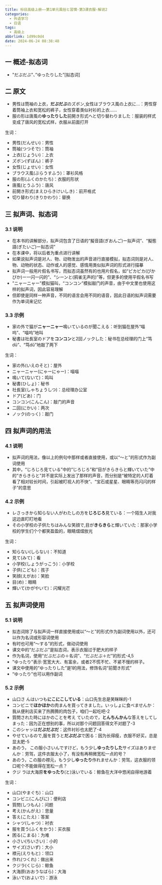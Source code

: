 ```yaml
---
title: 标日高级上册——第1单元風俗と習慣-第3课衣服-解说2
categories:
  - 外语学习
  - 日语
tags:
  - 高级上
abbrlink: 1d99c0d4
date: 2024-06-24 08:38:48
---
```

## 一 概述-拟态词

* "だぶだぶ"、”ゆったりした”[拟态词]

<!--more-->

## 二  原文

* 男性は筒袖の上衣，**だぶだぶ**のズボン,女性はブラウス風の上衣に...：男性穿着筒袖上衣和宽松的裤子，女性穿着类似衬衫的上衣……
* 服の形は唐風の**ゆったりした**前開き形式へと切り替わりました：服装的样式变成了唐风的宽松式样，衣服从前面打开

生词：

* 男性(だんせい)：男性
* 筒袖(つつそで)：筒袖
* 上衣(じょうい)：上衣
* ズボン(ずぼん)：裤子
* 女性(じょせい)：女性
* ブラウス風(ぶらうすふう)：罩衫风格
* 服の形(ふくのかたち)：衣服的形状
* 唐風(とうふう)：唐风
* 前開き形式(まえひらきけいしき)：前开格式
* 切り替わり(きりかわり)：替换

## 三 拟声词、拟态词

### 3.1  说明

* 在本书的讲解部分，拟声词包含了日语的“擬音語(ぎおんご)ー拟声词”、“擬態語(ぎたいご)ー拟态词”
* 在本课中，将以后者为重点进行讲解
* 如果说拟声词是对人、物、动物发出的声音进行直接模拟，拟态词则是对人、物、动物的状态、动作或人的感觉、感情用类似拟声词的形式进行描摹
* 拟声词一般用片假名书写，而拟态词虽然有的也用片假名，如“ピカピカ(ぴかぴか)ー一闪一闪的”、“シーンと(鸦雀无声的)”等，但更多的使用平假名书写
* "ニャーニャー"模拟猫叫，“コンコン”模拟敲门的声音，由于中文里也使用这样的拟声词，因此容易理解
* 但即使是同样一种声音，不同的语言会用不同的语音，因此日语的拟声词需要作为单词来记忆

### 3.3 示例

* 家の外で猫が**ニャーニャー**鳴いているのが聞こえる：听到猫在屋外“喵呜”、“喵呜”地叫
* 秘書は社長室のドアを**コンコン**と2回ノックした：秘书在总经理的门上“笃dǔ”、“笃dǔ”地敲了两下

生词：

* 家の外(いえのそと)：屋外
* ニャーニャー(にゃーにゃー)：喵喵
* 鳴いて(ないて)：鸣叫
* 秘書(ひしょ)：秘书
* 社長室(しゃちょうしつ)：总经理办公室
* ドア(どあ)：门
* コンコン(こんこん)：敲门的声音
* 二回(にかい)：两次
* ノック(のっく)：敲门

## 四 拟声词的用法

### 4.1 说明

* 拟声词的用法，像以上的例句中那样或者直接使用，或以“～と”的形式作为副词使用
* 其中，“じろじろ見ている”中的“じろじろ”和“目がきらきらと輝いていた”中的“きらきらと”并不是实际上发出了那样的声音，而分别是“被特定的人盯着看了相对较长时间，引起被盯视人的不快”、“宝石或星星、眼睛等亮闪闪的样子”的意思

### 4.2 示例

* レさっきから知らない人がわたしの方を**じろじろ**見ている：一个陌生人对我这边直盯盯地看
* その小学校の子供たちはみんな笑顔で,目が**きらきら**と輝いていた：那家小学校的学生们个个都笑盈盈的，眼睛熠熠放光

生词：

* 知らない(しらない)：不知道
* 見て(みて)：看
* 小学校(しょうがっこう)：小学校
* 子供(こども)：孩子
* 笑顔(えがお)：笑脸
* 目(め)：眼睛
* 輝いて(かがやいて)：闪耀光芒

## 五 拟声词使用

### 5.1 说明

* 拟态词除了与拟声词一样直接使用或以“～と”的形式作为副词使用以外，还可以作为名词或形容词使用
* 有时也可用“～する”的形式，做动词使用
* 课文中的“だぶだぶ”是拟态词，表示衣服过于肥大的样子
* 作为名词，使用“だぶだぶの＋名词”、“だぶだぶ＋だ”的形式-4,5
* "ゆったり"表示·宽宽大大、有富余，或者2不慌不忙、不紧不慢的样子。
* 课文中使用的“ゆったりした”是1的用法，修饰名词“前聞き形式”
* “ゆったり”也可以用作副词

### 5.2 示例

* 山口さ んはいつも**にこにこしている**：山口先生总是笑眯眯的-1
* コンビニで**ほかほか**の肉まんを買ってきました。いっしょに食べませんか：我从便利店买来了热腾腾的肉包子，咱们一起吃吧-2
* 質問された時にほかのことを考え ていたので，**とんちんかん**な答えをしてしまった：因为正在想别的事，所以对那个问题回答得文不对题了-3
* このシャッは**だぶだぶだ**：这件衬衫也太肥了-4
* やせているので,服を買うと**だぶだぶ**で困る：因为长得瘦，衣服不好买，总是显太肥-5
* あのう， この服小さいんですけど，もう少し**ゆったりした**サイズはありませんか：劳驾，这件衣服太小了，有没有再稍微宽松一点的号？
* あのう，この服の襟元，もう少し**ゆったり**作れませんか：劳驾，这衣服的领口呢个不能做得在宽松一点？
* クジ ラは大海原**をゆったり**(と)泳いでいる：鲸鱼在大洋中悠闲自得地游着

生词：

* 山口(やまぐち)：山口
* コンビニ(こんびに)：便利店
* 質問(しつもん)：问题
* 考え(かんがえ)：思量
* 答え(こたえ)：答案
* シャツ(しゃつ)：衬衣
* 服を買う(ふくをかう)：买衣服
* 困る(こまる)：为难
* 小さい(ちいさい)：小的
* サイズ(さいず)：大小
* 襟元(えりもと)：领口
* 作れ(つくれ)：做出来
* クジラ(くじら)：鲸鱼
* 大海原(おおうなばら)：大海
* 泳いで(およいで)：游泳